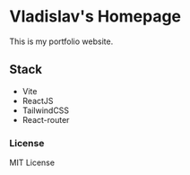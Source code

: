 # Vladislav's Homepage

This is my portfolio website.  

## Stack

* Vite
* ReactJS
* TailwindCSS
* React-router

### License

MIT License